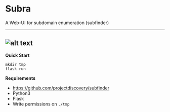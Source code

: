# Subra
A Web-UI for subdomain enumeration (subfinder) 

---
![alt text](https://i.imgur.com/lFcfeTo.png)
---

**Quick Start**
```
mkdir tmp
flask run
```

**Requirements**
- https://github.com/projectdiscovery/subfinder
- Python3
- Flask
- Write permissions on `./tmp`
